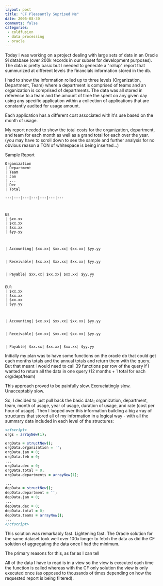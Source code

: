 ```yaml
---
layout: post
title: "CF Pleasantly Suprised Me"
date: 2005-08-30
comments: false
categories:
 - coldfusion
 - data processing
 - oracle
---
```

Today I was working on a project dealing with large sets of data in an Oracle
9i database (over 200k records in our subset for development purposes). The
data is pretty basic but I needed to generate a "rollup" report that
summurized at different levels the financials information stored in the db.

I had to show the information rolled up to three levels (Organization,
Department, Team) where a department is comprised of teams and an organization
is comprised of departments. The data was all stored in reference to a team
and the amount of time the spent on any given day using any specific
application within a collection of applications that are constantly audited
for usage amount.

Each application has a different cost associated with it's use based on the
month of usage.

My report needed to show the total costs for the organization, department, and
team for each month as well as a grand total for each over the year. (you may
have to scroll down to see the sample and further analysis for no obvious
reason a TON of whitespace is being inserted...)


Sample Report

```
Organization
| Department
| Team
| Jan
| ...
| Dec
| Total

---|---|---|---|---|---|---



US
| $xx.xx
| $xx.xx
| $xx.xx
| $yy.yy



| Accounting| $xx.xx| $xx.xx| $xx.xx| $yy.yy


| Receivable| $xx.xx| $xx.xx| $xx.xx| $yy.yy


| Payable| $xx.xx| $xx.xx| $xx.xx| $yy.yy


EUR
| $xx.xx
| $xx.xx
| $xx.xx
| $yy.yy



| Accounting| $xx.xx| $xx.xx| $xx.xx| $yy.yy


| Receivable| $xx.xx| $xx.xx| $xx.xx| $yy.yy


| Payable| $xx.xx| $xx.xx| $xx.xx| $yy.yy
```


Initially my plan was to have some functions on the oracle db that could get
each months totals and the annual totals and return them with the query. But
that meant I would need to call 39 functions per row of the query if I wanted
to return all the data in one query (12 months + 1 total for each
org/dept/team)

This approach proved to be painfully slow. Excruciatingly slow. Unacceptably
slow.

So, I decided to just pull back the basic data; organization, department,
team, month of usage, year of usage, duration of usage, and rate (cost per
hour of usage). Then I looped over this information building a big array of
structures that stored all of my information in a logical way - with all the
summary data included in each level of the structures:


```cfc
<cfscript>
orgs = arrayNew(1);

orgData = structNew();
orgData.organization = '';
orgData.jan = 0;
orgData.feb = 0;
...
orgData.dec = 0;
orgData.total = 0;
orgData.departments = arrayNew(1);

...
depData = structNew();
depData.department = '';
depData.jan = 0;
...
depData.dec = 0;
depData.total = 0;
depData.teams = arrayNew();
...
</cfscript>

```


This solution was remarkably fast. Lightening fast. The Oracle solution for
the same dataset took well over 100x longer to fetch the data as did the CF
solution of aggregating the data once I had the minimum.

The primary reasons for this, as far as I can tell

All of the data I have to read is in a view so the view is executed each time
the function is called whereas with the CF only solution the view is only
executed once (as opposed to thousands of times depending on how the requested
report is being filtered).

